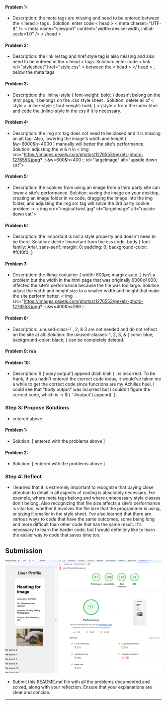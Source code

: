 #### Problem 1:

- Description: the meta tags are missing and need to be entered between the < head > tags . Solution: enter code < head > < meta charset="UTF-8" />
    < meta name="viewport" content="width=device-width, initial-scale=1.0" /> < /head >

#### Problem 2:

- Description: the link rel tag and href style tag is also missing and also need to be entered in the < head > tags. Solution: enter code < link rel="stylesheet" href="style.css" > between the < head > </ head > , below the meta tags. 

#### Problem 3:

- Description: the .inline-style { font-weight: bold; } doesn't belong on the html page, it belongs on the .css style sheet . Solution: delete all of < style >
    .inline-style {
      font-weight: bold;
    }
  < /style > from the index.html and code the .inline-style in the css if it is necessary. 

#### Problem 4:
- Description: the img src tag does not need to be closed and it is missing an alt tag. Also, lowering the image's width and height ( &w=6000&h=4000 ) manually will better the site's performance. Solution:   adjusting the w & h in < img src="https://images.pexels.com/photos/1276553/pexels-photo-1276553.jpeg? :: &w=600&h=400 :: id="largeImage" alt="upside down cat"> 

#### Problem 5:
- Description: the cookies from using an image from a third party site can lower a site's performance. Solution: saving the image on your desktop, creating an image folder in vs code, dragging the image into the img folder, and adjusting the img src tag will solve the 3rd party cookie problem -> < img src="img/cattwist.jpg" id="largeImage" alt="upside down cat">

#### Problem 6:
- Description: the !important is not a style property and doesn't need to be there. Solution: delete !important from the css code. body {
  font-family: Arial, sans-serif;
  margin: 0;
  padding: 0;
  background-color: #f0f0f0;
}

#### Problem 7:
- Description: the #img-container { width: 600px; margin: auto; } isn't a problem but the width in the html page that was originally 6000x4000, affected the site's performance because the file was too large. Solution: adjust the width and height size to a smaller width and height that make the site perform better. < img src="https://images.pexels.com/photos/1276553/pexels-photo-1276553.jpeg? :: &w=400&h=266 ::


#### Problem 8:
- Description: .unused-class-1 , 2, & 3 are not needed and do not reflect on the site at all. Solution: the unused-classes-1, 2, 3, & { color: blue; background-color: black; } can be completely deleted. 

#### Problem 9: n/a

#### Problem 10: 
- Description:  $ ('body output').append (blah blah ) ; is incorrect. To be frank, if you hadn't entered the correct code today, it would've taken me a while to get the correct code since funcrions are my Achilles heel. I could see that "body output" was incorrect but i couldn't figure the correct code, which is -> $ ( ' #output').append(..); 

### Step 3: Propose Solutions

- entered above.

#### Problem 1:

- Solution: [ entered with the problems above ]

#### Problem 2:

- Solution: [ entered with the problems above ]


### Step 4: Reflect

- I learned that it is extremely important to recognize that paying close attention to detail in all aspects of coding is absolutely necessary. For example, where meta tags belong and where unnecessary style classes don't belong. Also recognizing that file size affects a site's performance is vital too, whether it involves the file size that the programmer is using, or sizing it smaller in the style sheet. I've also learned that there are various ways to code that have the same outcomes, some being long and more difficult than other code that has the same result. It's necessary to learn the harder code, but I would definitely like to learn the easier way to code that saves time too.  

## Submission

<img src="img/aug-3.jpg">

- Submit this README.md file with all the problems documented and solved, along with your reflection. Ensure that your explanations are clear and concise.

---


